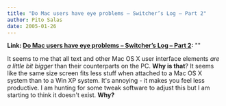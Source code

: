 ```yaml
---
title: "Do Mac users have eye problems – Switcher’s Log – Part 2"
author: Pito Salas
date: 2005-01-26
---
```


**Link: [Do Mac users have eye problems – Switcher’s Log – Part 2](None):** ""

It seems to me that all text and other Mac OS X user interface elements _are a
little bit bigger_ than their counterparts on the PC. **Why is that**? It
seems like the same size screen fits less stuff when attached to a Mac OS X
system than to a Win XP system. It's annoying - it makes you feel less
productive. I am hunting for some tweak software to adjust this but I am
starting to think it doesn't exist.  **Why?**


